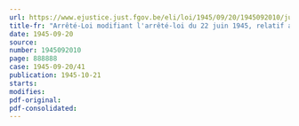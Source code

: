 ```yaml
---
url: https://www.ejustice.just.fgov.be/eli/loi/1945/09/20/1945092010/justel
title-fr: "Arrêté-Loi modifiant l'arrêté-loi du 22 juin 1945, relatif aux actes accomplis pendant l'occupation ennemie en vue de soutenir l'action de la résistance"
date: 1945-09-20
source:
number: 1945092010
page: 888888
case: 1945-09-20/41
publication: 1945-10-21
starts:
modifies:
pdf-original:
pdf-consolidated:
---
```



